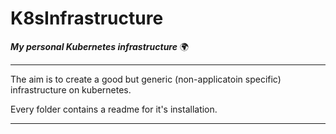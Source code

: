 # K8sInfrastructure
___My personal Kubernetes infrastructure___ 🌍

---

The aim is to create a good but generic (non-applicatoin specific)
infrastructure on kubernetes.

Every folder contains a readme for it's installation.

----------
